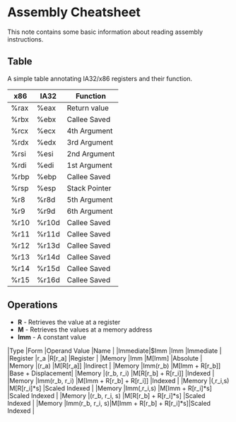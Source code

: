 # Assembly Cheatsheet

This note contains some basic information about reading assembly instructions.

## Table

A simple table annotating IA32/x86 registers and their function.

|x86 |IA32|Function     |
|----|----|-------------|
|%rax|%eax|Return value |
|%rbx|%ebx|Callee Saved |
|%rcx|%ecx|4th Argument |
|%rdx|%edx|3rd Argument |
|%rsi|%esi|2nd Argument |
|%rdi|%edi|1st Argument |
|%rbp|%ebp|Callee Saved |
|%rsp|%esp|Stack Pointer|
|%r8 |%r8d|5th Argument |
|%r9 |%r9d|6th Argument |
|%r10|%r10d|Callee Saved|
|%r11|%r11d|Callee Saved|
|%r12|%r13d|Callee Saved|
|%r13|%r14d|Callee Saved|
|%r14|%r15d|Callee Saved|
|%r15|%r16d|Callee Saved|

## Operations

- **R** - Retrieves the value at a register
- **M** - Retrieves the values at a memory address
- **Imm** - A constant value

|Type     |Form            |Operand Value              |Name               |
|Immediate|$Imm            |Imm                        |Immediate          |
|Register |r_a             |R[r_a]                     |Register           |
|Memory   |Imm             |M[Imm]                     |Absolute           |
|Memory   |(r_a)           |M[R[r_a]]                  |Indirect           |
|Memory   |Imm(r_b)        |M[Imm + R[r_b]]            |Base + Displacement|
|Memory   |(r_b, r_i)      |M[R[r_b] + R[r_i]]         |Indexed            |
|Memory   |Imm(r_b, r_i)   |M[Imm + R[r_b] + R[r_i]]   |Indexed            |
|Memory   |(,r_i,s)        |M[R[r_i]\*s]               |Scaled Indexed     |
|Memory   |Imm(,r_i,s)     |M[Imm + R[r_i]\*s]         |Scaled Indexed     |
|Memory   |(r_b, r_i, s)   |M[R[r_b] + R[r_i]\*s]      |Scaled Indexed     |
|Memory   |Imm(r_b, r_i, s)|M[Imm + R[r_b] + R[r_i]\*s]|Scaled Indexed     |
